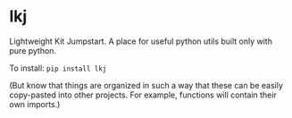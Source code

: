 # lkj

Lightweight Kit Jumpstart. A place for useful python utils built only with pure python.

To install:	```pip install lkj```

(But know that things are organized in such a way that these can be 
easily copy-pasted into other projects. 
For example, functions will contain their own imports.)




